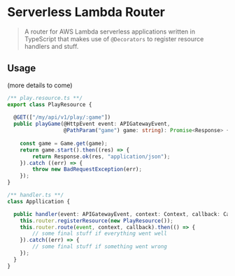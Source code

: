 # Serverless Lambda Router
> A router for AWS Lambda serverless applications written in TypeScript that makes use
of `@Decorators` to register resource handlers and stuff.
  
## Usage
(more details to come)

```typescript
/** play.resource.ts **/
export class PlayResource {
  
  @GET(["/my/api/v1/play/:game"])
  public playGame(@HttpEvent event: APIGatewayEvent,
                  @PathParam("game") game: string): Promise<Response> {
    
    const game = Game.get(game);
    return game.start().then((res) => {
        return Response.ok(res, "application/json");
    }).catch ((err) => {
        throw new BadRequestException(err);
    });
}

/** handler.ts **/
class Appllication {

  public handler(event: APIGatewayEvent, context: Context, callback: Callback) {
    this.router.registerResource(new PlayResource());
    this.router.route(event, context, callback).then(() => {
        // some final stuff if everything went well
    }).catch((err) => {
        // some final stuff if something went wrong
    });
  }
}

```